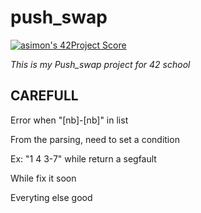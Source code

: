 # push_swap
[![asimon's 42Project Score](https://badge42.herokuapp.com/api/project/asimon/push_swap)](https://github.com/JaeSeoKim/badge42)

_This is my Push_swap project for 42 school_

## CAREFULL
Error when "[nb]-[nb]" in list 

From the parsing, need to set a condition

Ex: "1 4 3-7"
while return a segfault

While fix it soon

Everyting else good
